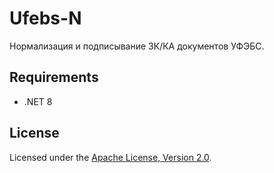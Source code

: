 # Ufebs-N

Нормализация и подписывание ЗК/КА документов УФЭБС.

## Requirements

- .NET 8

## License

Licensed under the [Apache License, Version 2.0].

[Apache License, Version 2.0]: LICENSE
